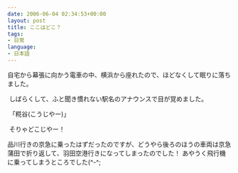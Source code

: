 ```yaml
---
date: 2006-06-04 02:34:53+00:00
layout: post
title: ここはどこ？
tags:
- 日常
language:
- 日本語
---
```


自宅から幕張に向かう電車の中、横浜から座れたので、ほどなくして眠りに落ちました。

 しばらくして、ふと聞き慣れない駅名のアナウンスで目が覚めました。

 「糀谷(こうじやー)」

 そりゃどこじやー！

品川行きの京急に乗ったはずだったのですが、どうやら後ろのほうの車両は京急蒲田で折り返して、羽田空港行きになってしまったのでした！ あやうく飛行機に乗ってしまうところでした(^-^;
